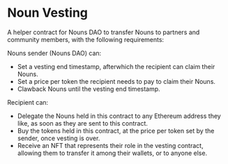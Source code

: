 # Noun Vesting

A helper contract for Nouns DAO to transfer Nouns to partners and community members, with the following requirements:

Nouns sender (Nouns DAO) can:

- Set a vesting end timestamp, afterwhich the recipient can claim their Nouns.
- Set a price per token the recipient needs to pay to claim their Nouns.
- Clawback Nouns until the vesting end timestamp.

Recipient can:

- Delegate the Nouns held in this contract to any Ethereum address they like, as soon as they are sent to this contract.
- Buy the tokens held in this contract, at the price per token set by the sender, once vesting is over.
- Receive an NFT that represents their role in the vesting contract, allowing them to transfer it among their wallets, or to anyone else.

